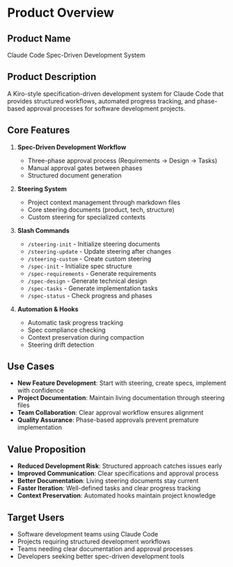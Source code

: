 # Product Overview

## Product Name
Claude Code Spec-Driven Development System

## Product Description
A Kiro-style specification-driven development system for Claude Code that provides structured workflows, automated progress tracking, and phase-based approval processes for software development projects.

## Core Features
1. **Spec-Driven Development Workflow**
   - Three-phase approval process (Requirements → Design → Tasks)
   - Manual approval gates between phases
   - Structured document generation

2. **Steering System**
   - Project context management through markdown files
   - Core steering documents (product, tech, structure)
   - Custom steering for specialized contexts

3. **Slash Commands**
   - `/steering-init` - Initialize steering documents
   - `/steering-update` - Update steering after changes
   - `/steering-custom` - Create custom steering
   - `/spec-init` - Initialize spec structure
   - `/spec-requirements` - Generate requirements
   - `/spec-design` - Generate technical design
   - `/spec-tasks` - Generate implementation tasks
   - `/spec-status` - Check progress and phases

4. **Automation & Hooks**
   - Automatic task progress tracking
   - Spec compliance checking
   - Context preservation during compaction
   - Steering drift detection

## Use Cases
- **New Feature Development**: Start with steering, create specs, implement with confidence
- **Project Documentation**: Maintain living documentation through steering files
- **Team Collaboration**: Clear approval workflow ensures alignment
- **Quality Assurance**: Phase-based approvals prevent premature implementation

## Value Proposition
- **Reduced Development Risk**: Structured approach catches issues early
- **Improved Communication**: Clear specifications and approval process
- **Better Documentation**: Living steering documents stay current
- **Faster Iteration**: Well-defined tasks and clear progress tracking
- **Context Preservation**: Automated hooks maintain project knowledge

## Target Users
- Software development teams using Claude Code
- Projects requiring structured development workflows
- Teams needing clear documentation and approval processes
- Developers seeking better spec-driven development tools